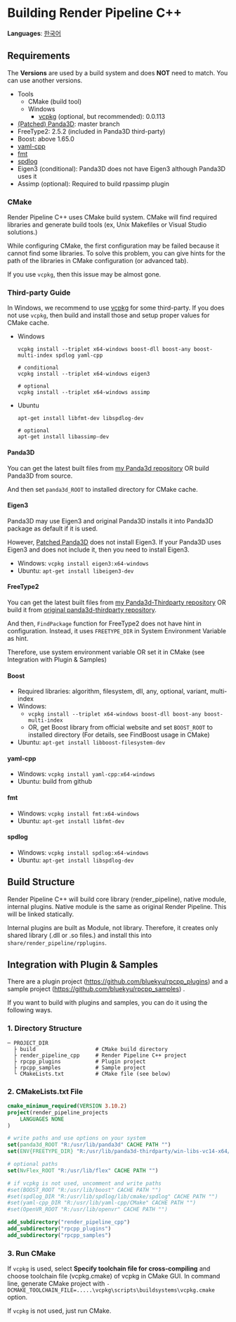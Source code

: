 # Building Render Pipeline C++
**Languages**: [한국어](ko_kr/build_rpcpp.md)

## Requirements
The **Versions** are used by a build system and does **NOT** need to match. You can use another versions.

- Tools
  - CMake (build tool)
  - Windows
    - [vcpkg](https://github.com/Microsoft/vcpkg) (optional, but recommended): 0.0.113
- [(Patched) Panda3D](https://github.com/bluekyu/panda3d): master branch
- FreeType2: 2.5.2 (included in Panda3D third-party)
- Boost: above 1.65.0
- [yaml-cpp](https://github.com/jbeder/yaml-cpp)
- [fmt](https://github.com/fmtlib/fmt)
- [spdlog](https://github.com/gabime/spdlog)
- Eigen3 (conditional): Panda3D does not have Eigen3 although Panda3D uses it
- Assimp (optional): Required to build rpassimp plugin



### CMake
Render Pipeline C++ uses CMake build system.
CMake will find required libraries and generate build tools (ex, Unix Makefiles or Visual Studio solutions.)

While configuring CMake, the first configuration may be failed because it cannot find some libraries.
To solve this problem, you can give hints for the path of the libraries in CMake configuration (or advanced tab).

If you use `vcpkg`, then this issue may be almost gone.

### Third-party Guide
In Windows, we recommend to use [vcpkg](https://github.com/Microsoft/vcpkg) for some third-party.
If you does not use `vcpkg`, then build and install those and setup proper values for CMake cache.

- Windows
  ```
  vcpkg install --triplet x64-windows boost-dll boost-any boost-multi-index spdlog yaml-cpp

  # conditional
  vcpkg install --triplet x64-windows eigen3

  # optional
  vcpkg install --triplet x64-windows assimp
  ```

- Ubuntu
  ```
  apt-get install libfmt-dev libspdlog-dev

  # optional
  apt-get install libassimp-dev
  ```


#### Panda3D
You can get the latest built files from [my Panda3d repository](https://github.com/bluekyu/panda3d) OR
build Panda3D from source.

And then set `panda3d_ROOT` to installed directory for CMake cache.

#### Eigen3
Panda3D may use Eigen3 and original Panda3D installs it into Panda3D package as default if it is used.

However, [Patched Panda3D](https://github.com/bluekyu/panda3d) does not install Eigen3.
If your Panda3D uses Eigen3 and does not include it, then you need to install Eigen3.

- Windows: `vcpkg install eigen3:x64-windows`
- Ubuntu: `apt-get install libeigen3-dev`

#### FreeType2
You can get the latest built files from
[my Panda3d-Thirdparty repository](https://github.com/bluekyu/panda3d-thirdparty) OR
build it from [original panda3d-thirdparty repository](https://github.com/rdb/panda3d-thirdparty).

And then, `FindPackage` function for FreeType2 does not have hint in configuration.
Instead, it uses `FREETYPE_DIR` in System Environment Variable as hint.

Therefore, use system environment variable OR set it in CMake (see Integration with Plugin & Samples)

#### Boost
- Required libraries: algorithm, filesystem, dll, any, optional, variant, multi-index
- Windows:
  - `vcpkg install --triplet x64-windows boost-dll boost-any boost-multi-index`
  - OR, get Boost library from official website and set `BOOST_ROOT` to
    installed directory (For details, see FindBoost usage in CMake)
- Ubuntu: `apt-get install libboost-filesystem-dev`

#### yaml-cpp
- Windows: `vcpkg install yaml-cpp:x64-windows`
- Ubuntu: build from github

#### fmt
- Windows: `vcpkg install fmt:x64-windows`
- Ubuntu: `apt-get install libfmt-dev`

#### spdlog
- Windows: `vcpkg install spdlog:x64-windows`
- Ubuntu: `apt-get install libspdlog-dev`



## Build Structure
Render Pipeline C++ will build core library (render_pipeline), native module, internal plugins.
Native module is the same as original Render Pipeline. This will be linked statically.

Internal plugins are built as Module, not library. Therefore, it creates only shared library (.dll or .so files.)
and install this into `share/render_pipeline/rpplugins`.



## Integration with Plugin & Samples
There are a plugin project (https://github.com/bluekyu/rpcpp_plugins) and
a sample project (https://github.com/bluekyu/rpcpp_samples) .

If you want to build with plugins and samples, you can do it using the following ways.

### 1. Directory Structure
```
─ PROJECT_DIR
  ├ build                   # CMake build directory
  ├ render_pipeline_cpp     # Render Pipeline C++ project
  ├ rpcpp_plugins           # Plugin project
  ├ rpcpp_samples           # Sample project
  └ CMakeLists.txt          # CMake file (see below)
```

### 2. CMakeLists.txt File
```.cmake
cmake_minimum_required(VERSION 3.10.2)
project(render_pipeline_projects
    LANGUAGES NONE
)

# write paths and use options on your system
set(panda3d_ROOT "R:/usr/lib/panda3d" CACHE PATH "")
set(ENV{FREETYPE_DIR} "R:/usr/lib/panda3d-thirdparty/win-libs-vc14-x64/freetype")

# optional paths
set(NvFlex_ROOT "R:/usr/lib/flex" CACHE PATH "")

# if vcpkg is not used, uncomment and write paths
#set(BOOST_ROOT "R:/usr/lib/boost" CACHE PATH "")
#set(spdlog_DIR "R:/usr/lib/spdlog/lib/cmake/spdlog" CACHE PATH "")
#set(yaml-cpp_DIR "R:/usr/lib/yaml-cpp/CMake" CACHE PATH "")
#set(OpenVR_ROOT "R:/usr/lib/openvr" CACHE PATH "")

add_subdirectory("render_pipeline_cpp")
add_subdirectory("rpcpp_plugins")
add_subdirectory("rpcpp_samples")
```

### 3. Run CMake
If `vcpkg` is used, select **Specify toolchain file for cross-compiling** and
choose toolchain file (vcpkg.cmake) of vcpkg in CMake GUI.
In command line, generate CMake project with
`-DCMAKE_TOOLCHAIN_FILE=.....\vcpkg\scripts\buildsystems\vcpkg.cmake` option.

If `vcpkg` is not used, just run CMake.
